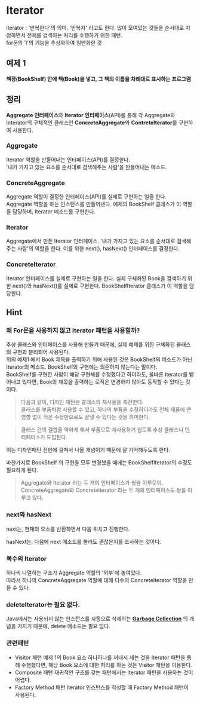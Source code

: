 # Iterator 

iterator : '반복한다'의 의미. '반복자' 라고도 한다.
많이 모여있는 것들을 순서대로 지정하면서 전체를 검색하는 처리를 수행하기 위한 패턴.  
for문의 'i'의 기능을 추상화하여 일반화한 것

## 예제 1

**책장(BookShelf) 안에 책(Book)을 넣고, 그 책의 이름을 차례대로 표시하는 프로그램**

## 정리

**Aggregate 인터페이스**와 **Iterator 인터페이스**(API)를 통해 각 Aggregate와 Interator의 구체적인 클래스인 **ConcreteAggregate**와 **ContreteIterator**를 구현하여 사용한다.

### Aggregate

Iterator 역할을 만들어내는 인터페이스(API)를 결정한다.  
'내가 가지고 있는 요소를 순서대로 검색해주는 사람'을 만들어내는 메소드.

### ConcreteAggregate

Aggregate 역할이 결정한 인터페이스(API)를 실제로 구현하는 일을 한다.  
Aggregate 역할을 하는 인스턴스를 만들어낸다. 예제의 BookShelf  클래스가 이 역할을 담당하며, Iterator 메소드를 구현한다. 

### Iterator

Aggregate에서 만든 Iterator 인터페이스.
'내가 가지고 있는 요소를 순서대로 검색해주는 사람'의 역할을 한다.
이를 위한 next(), hasNext() 인터페이스를 결정한다.

### ConcreteIterator

Iterator 인터페이스를 실제로 구현하는 일을 한다.
실제 구체화된 Book을 검색하기 위한 next()와 hasNext()를 실제로 구현한다.
BookShelfIterator 클래스가 이 역할을 담당한다.

## Hint

### 왜 For문을 사용하지 않고 Iterator 패턴을 사용할까?

추상 클래스와 인터페이스를 사용해 만들기 때문에, 실제 예제를 위한 구체화된 클래스의 구현과 분리되어 사용된다.  
위의 예제1 에서 Book 제목을 출력하기 위해 사용된 것은 BookShelf의 메소드가 아닌 Iterator의 메소드. BookShelf의 구현에는 의존하지 않는다는 말이다.  
BookShelf를 구현한 사람이 해당 구현체를 수정했다고 하더라도, 올바른 Iterator를 뱉어내고 있다면, Book의 제목을 출력하는 로직은 변경하지 않아도 동작할 수 있다는 것이다.

> 다음과 같이, 디자인 패턴은 클래스의 재사용을 촉진한다.  
> 클래스를 부품처럼 사용할 수 있고, 하나의 부품을 수정하더라도 전체 제품에 큰 영향 없이 작은 수정만으로도 끝낼 수 있다는 것을 의미한다.

> 클래스 간의 결합을 약하게 해서 부품으로 재사용하기 쉽도록 추상 클래스나 인터페이스가 도입된다.

이는 디자인패턴 전반에 걸쳐서 나올 개념이기 때문에 잘 기억해두도록 한다.

마찬가지로 BookShelf 의 구현을 모두 변경했을 때에는 BookShelfIterator의 수정도 필요하게 된다. 

> Aggregate와 Iterator 라는 두 개의 인터페이스가 쌍을 이루듯이, ConcreteAggregate와 ConcreteIterator 라는 두 개의 인터페이스도 쌍을 이루고 있다.

### next와 hasNext

next는, 현재의 요소를 반환하면서 다음 위치고 진행한다.

hasNext는, 다음에 next 메소드를 불러도 괜찮은지를 조사하는 것이다.

### 복수의 Iterator

하나씩 나열하는 구조가 Aggregate 역할의 '외부'에 놓여있다.  
따라서 하나의 ConcreteAggregate 역할에 대해 다수의 ConcreteIterator 역할을 만들 수 있다.

### deleteIterator는 필요 없다.

Java에서는 사용되지 않는 인스턴스를 자동으로 삭제하는 [**Garbage Collection**](https://ko.wikipedia.org/wiki/%EC%93%B0%EB%A0%88%EA%B8%B0_%EC%88%98%EC%A7%91_(%EC%BB%B4%ED%93%A8%ED%84%B0_%EA%B3%BC%ED%95%99)) 의 개념을 가지기 때문에, delete 메소드는 필요 없다. 

### 관련패턴

* Visitor 패턴
  예제 1의 Book 요소 하나하나를 꺼내서 세는 것을 Iterator 패턴을 통해 수행했다면, 해당 Book 요소에 대한 처리를 하는 것은 Visitor 패턴을 이용한다.
* Composite 패턴
  재귀적인 구조를 갖는 패턴에서는 Iterator 패턴을 사용하는 것이 어렵다.
* Factory Method 패턴
  Iterator 인스턴스를 작성할 때 Factory Method 패턴이 사용된다. 

